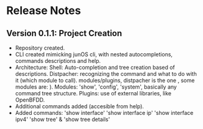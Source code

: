 
# Release Notes

Version 0.1.1: Project Creation
-------------------------
- Repository created.
- CLI created mimicking junOS cli, with nested autocompletions, commands descriptions and help.
- Architecture:
  Shell: Auto-completion and tree creation based of descriptions.
  Distpacher: recognizing the command and what to do with it (which module to call). modules/plugins, distpacher is the one , some modules are: ).
  Modules: 'show', 'config', 'system', basically any command tree structure.
  Plugins: use of external libraries, like OpenBFDD.
- Additional commands added (accesible from help).
- Added commands:
  'show interface'
  'show interface ip'
  'show interface ipv4'
  'show tree' & 'show tree details'
